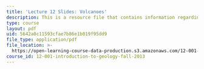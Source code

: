 ```yaml
---
title: 'Lecture 12 Slides: Volcanoes'
description: This is a resource file that contains information regarding volcanoes.
type: course
layout: pdf
uid: 5642a0c11593cfae7b86e1b019f95dd9
file_type: application/pdf
file_location: >-
  https://open-learning-course-data-production.s3.amazonaws.com/12-001-introduction-to-geology-fall-2013/5642a0c11593cfae7b86e1b019f95dd9_MIT12_001F13_Lecture12slides.pdf
course_id: 12-001-introduction-to-geology-fall-2013
---
```

